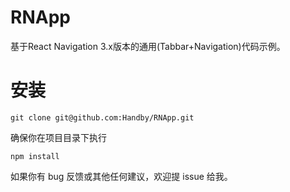 # RNApp
基于React Navigation 3.x版本的通用(Tabbar+Navigation)代码示例。

# 安装
```
git clone git@github.com:Handby/RNApp.git
```
确保你在项目目录下执行
```
npm install
```

如果你有 bug 反馈或其他任何建议，欢迎提 issue 给我。
